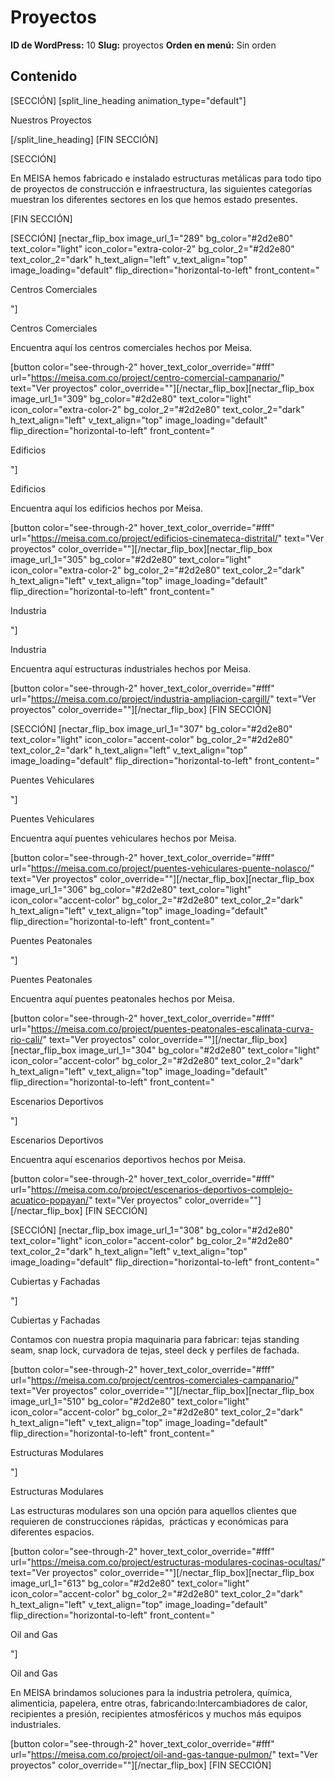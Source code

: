 # Proyectos

**ID de WordPress:** 10
**Slug:** proyectos
**Orden en menú:** Sin orden

## Contenido

[SECCIÓN]
[split_line_heading animation_type="default"]

Nuestros Proyectos

[/split_line_heading]
[FIN SECCIÓN]

[SECCIÓN]

En MEISA hemos fabricado e instalado estructuras metálicas para todo tipo de proyectos de construcción e infraestructura, las siguientes categorías muestran los diferentes sectores en los que hemos estado presentes.

[FIN SECCIÓN]

[SECCIÓN]
[nectar_flip_box image_url_1="289" bg_color="#2d2e80" text_color="light" icon_color="extra-color-2" bg_color_2="#2d2e80" text_color_2="dark" h_text_align="left" v_text_align="top" image_loading="default" flip_direction="horizontal-to-left" front_content="

Centros Comerciales

"]

Centros Comerciales

Encuentra aquí los centros comerciales hechos por Meisa.

[button color="see-through-2" hover_text_color_override="#fff" url="https://meisa.com.co/project/centro-comercial-campanario/" text="Ver proyectos" color_override=""][/nectar_flip_box][nectar_flip_box image_url_1="309" bg_color="#2d2e80" text_color="light" icon_color="extra-color-2" bg_color_2="#2d2e80" text_color_2="dark" h_text_align="left" v_text_align="top" image_loading="default" flip_direction="horizontal-to-left" front_content="

Edificios

"]

Edificios

Encuentra aquí los edificios hechos por Meisa.

[button color="see-through-2" hover_text_color_override="#fff" url="https://meisa.com.co/project/edificios-cinemateca-distrital/" text="Ver proyectos" color_override=""][/nectar_flip_box][nectar_flip_box image_url_1="305" bg_color="#2d2e80" text_color="light" icon_color="extra-color-2" bg_color_2="#2d2e80" text_color_2="dark" h_text_align="left" v_text_align="top" image_loading="default" flip_direction="horizontal-to-left" front_content="

Industria

"]

Industria

Encuentra aquí estructuras industriales hechos por Meisa.

[button color="see-through-2" hover_text_color_override="#fff" url="https://meisa.com.co/project/industria-ampliacion-cargill/" text="Ver proyectos" color_override=""][/nectar_flip_box]
[FIN SECCIÓN]

[SECCIÓN]
[nectar_flip_box image_url_1="307" bg_color="#2d2e80" text_color="light" icon_color="accent-color" bg_color_2="#2d2e80" text_color_2="dark" h_text_align="left" v_text_align="top" image_loading="default" flip_direction="horizontal-to-left" front_content="

Puentes Vehiculares

"]

Puentes Vehiculares

Encuentra aquí puentes vehiculares hechos por Meisa.

[button color="see-through-2" hover_text_color_override="#fff" url="https://meisa.com.co/project/puentes-vehiculares-puente-nolasco/" text="Ver proyectos" color_override=""][/nectar_flip_box][nectar_flip_box image_url_1="306" bg_color="#2d2e80" text_color="light" icon_color="accent-color" bg_color_2="#2d2e80" text_color_2="dark" h_text_align="left" v_text_align="top" image_loading="default" flip_direction="horizontal-to-left" front_content="

Puentes Peatonales

"]

Puentes Peatonales

Encuentra aquí puentes peatonales hechos por Meisa.

[button color="see-through-2" hover_text_color_override="#fff" url="https://meisa.com.co/project/puentes-peatonales-escalinata-curva-rio-cali/" text="Ver proyectos" color_override=""][/nectar_flip_box][nectar_flip_box image_url_1="304" bg_color="#2d2e80" text_color="light" icon_color="accent-color" bg_color_2="#2d2e80" text_color_2="dark" h_text_align="left" v_text_align="top" image_loading="default" flip_direction="horizontal-to-left" front_content="

Escenarios Deportivos

"]

Escenarios Deportivos

Encuentra aquí escenarios deportivos hechos por Meisa.

[button color="see-through-2" hover_text_color_override="#fff" url="https://meisa.com.co/project/escenarios-deportivos-complejo-acuatico-popayan/" text="Ver proyectos" color_override=""][/nectar_flip_box]
[FIN SECCIÓN]

[SECCIÓN]
[nectar_flip_box image_url_1="308" bg_color="#2d2e80" text_color="light" icon_color="accent-color" bg_color_2="#2d2e80" text_color_2="dark" h_text_align="left" v_text_align="top" image_loading="default" flip_direction="horizontal-to-left" front_content="

Cubiertas y Fachadas

"]

Cubiertas y Fachadas

Contamos con nuestra propia maquinaria para fabricar: tejas standing seam, snap lock, curvadora de tejas, steel deck y perfiles de fachada.

[button color="see-through-2" hover_text_color_override="#fff" url="https://meisa.com.co/project/centros-comerciales-campanario/" text="Ver proyectos" color_override=""][/nectar_flip_box][nectar_flip_box image_url_1="510" bg_color="#2d2e80" text_color="light" icon_color="accent-color" bg_color_2="#2d2e80" text_color_2="dark" h_text_align="left" v_text_align="top" image_loading="default" flip_direction="horizontal-to-left" front_content="

Estructuras Modulares

"]

Estructuras Modulares

Las estructuras modulares son una opción para aquellos clientes que requieren de construcciones rápidas,  prácticas y económicas para diferentes espacios.

[button color="see-through-2" hover_text_color_override="#fff" url="https://meisa.com.co/project/estructuras-modulares-cocinas-ocultas/" text="Ver proyectos" color_override=""][/nectar_flip_box][nectar_flip_box image_url_1="613" bg_color="#2d2e80" text_color="light" icon_color="accent-color" bg_color_2="#2d2e80" text_color_2="dark" h_text_align="left" v_text_align="top" image_loading="default" flip_direction="horizontal-to-left" front_content="

Oil and Gas

"]

Oil and Gas

En MEISA brindamos soluciones para la industria petrolera, química, alimenticia, papelera, entre otras, fabricando:Intercambiadores de calor, recipientes a presión, recipientes atmosféricos y muchos más equipos industriales.

[button color="see-through-2" hover_text_color_override="#fff" url="https://meisa.com.co/project/oil-and-gas-tanque-pulmon/" text="Ver proyectos" color_override=""][/nectar_flip_box]
[FIN SECCIÓN]


